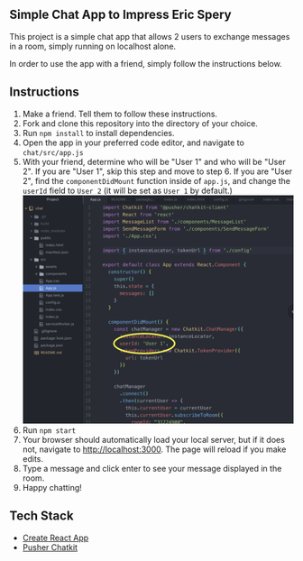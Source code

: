 ## Simple Chat App to Impress Eric Spery

This project is a simple chat app that allows 2 users to exchange messages in a room, simply running on localhost alone.

In order to use the app with a friend, simply follow the instructions below.

## Instructions
1. Make a friend. Tell them to follow these instructions.
2. Fork and clone this repository into the directory of your choice.
3. Run `npm install` to install dependencies.
4. Open the app in your preferred code editor, and navigate to `chat/src/app.js`
5. With your friend, determine who will be "User 1" and who will be "User 2". If you are "User 1", skip this step and move to step 6. If you are "User 2", find the `componentDidMount` function inside of `app.js`, and change the `userId` field to `User 2` (it will be set as `User 1` by default.)
![Instructional image](src/assets/instruction1.png)
6. Run `npm start`
7. Your browser should automatically load your local server, but if it does not, navigate to [http://localhost:3000](http://localhost:3000). The page will reload if you make edits.
8. Type a message and click enter to see your message displayed in the room.
9. Happy chatting!

## Tech Stack
- [Create React App](https://github.com/facebook/create-react-app)
- [Pusher Chatkit](https://pusher.com/chatkit)
